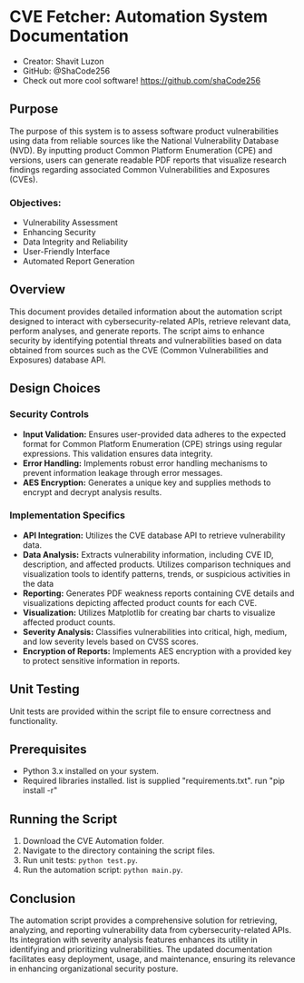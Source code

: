 # CVE Fetcher: Automation System Documentation
- Creator: Shavit Luzon
- GitHub: @ShaCode256
- Check out more cool software! https://github.com/shaCode256

## Purpose
The purpose of this system is to assess software product vulnerabilities using data from reliable sources like the National Vulnerability Database (NVD). By inputting product Common Platform Enumeration (CPE) and versions, users can generate readable PDF reports that visualize research findings regarding associated Common Vulnerabilities and Exposures (CVEs).

### Objectives:
- Vulnerability Assessment
- Enhancing Security
- Data Integrity and Reliability
- User-Friendly Interface
- Automated Report Generation

## Overview
This document provides detailed information about the automation script designed to interact with cybersecurity-related APIs, retrieve relevant data, perform analyses, and generate reports. The script aims to enhance security by identifying potential threats and vulnerabilities based on data obtained from sources such as the CVE (Common Vulnerabilities and Exposures) database API.

## Design Choices

### Security Controls
- **Input Validation:** Ensures user-provided data adheres to the expected format for Common Platform Enumeration (CPE) strings using regular expressions. This validation ensures data integrity.
- **Error Handling:** Implements robust error handling mechanisms to prevent information leakage through error messages.
- **AES Encryption:** Generates a unique key and supplies methods to encrypt and decrypt analysis results.
### Implementation Specifics
- **API Integration:** Utilizes the CVE database API to retrieve vulnerability data.
- **Data Analysis:** Extracts vulnerability information, including CVE ID, description, and affected products. Utilizes comparison techniques and visualization tools to identify patterns, trends, or suspicious activities in the data
- **Reporting:** Generates PDF weakness reports containing CVE details and visualizations depicting affected product counts for each CVE.
- **Visualization:** Utilizes Matplotlib for creating bar charts to visualize affected product counts.
- **Severity Analysis:** Classifies vulnerabilities into critical, high, medium, and low severity levels based on CVSS scores.
- **Encryption of Reports:** Implements AES encryption with a provided key to protect sensitive information in reports.

## Unit Testing
Unit tests are provided within the script file to ensure correctness and functionality.

## Prerequisites
- Python 3.x installed on your system.
- Required libraries installed.
  list is supplied "requirements.txt".
  run "pip install -r"


## Running the Script
1. Download the CVE Automation folder.
2. Navigate to the directory containing the script files.
3. Run unit tests: `python test.py`.
4. Run the automation script: `python main.py`.

## Conclusion
The automation script provides a comprehensive solution for retrieving, analyzing, and reporting vulnerability data from cybersecurity-related APIs. Its integration with severity analysis features enhances its utility in identifying and prioritizing vulnerabilities. The updated documentation facilitates easy deployment, usage, and maintenance, ensuring its relevance in enhancing organizational security posture.
